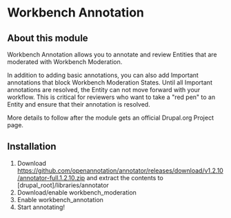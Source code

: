 Workbench Annotation
====================

About this module
-----------------
Workbench Annotation allows you to annotate and review Entities that are moderated with Workbench Moderation.

In addition to adding basic annotations, you can also add Important annotations that block Workbench Moderation States.
Until all Important annotations are resolved, the Entity can not move forward with your workflow. This is critical for
reviewers who want to take a "red pen" to an Entity and ensure that their annotation is resolved.

More details to follow after the module gets an official Drupal.org Project page.

Installation
------------

1. Download https://github.com/openannotation/annotator/releases/download/v1.2.10/annotator-full.1.2.10.zip and extract
the contents to [drupal_root]/libraries/annotator
2. Download/enable workbench_moderation
3. Enable workbench_annotation
4. Start annotating!

